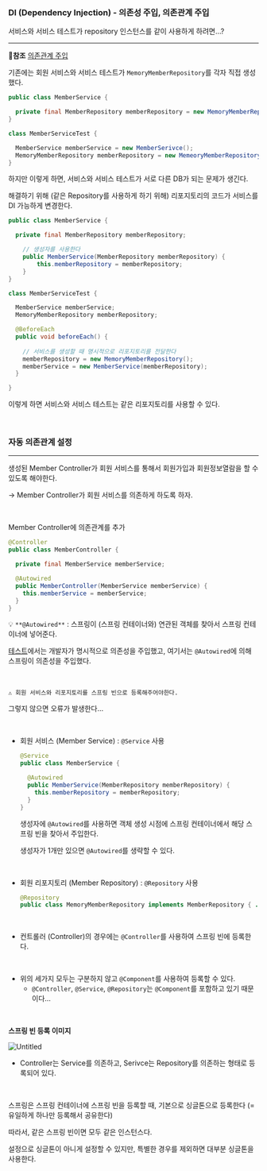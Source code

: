 ### DI (Dependency Injection) - 의존성 주입, 의존관계 주입

서비스와 서비스 테스트가 repository 인스턴스를 같이 사용하게 하려면…?

---

📌**참조** [의존관계 주입](https://tecoble.techcourse.co.kr/post/2021-04-27-dependency-injection/)

기존에는 회원 서비스와 서비스 테스트가 `MemoryMemberRepository`를 각자 직접 생성했다.

```java
public class MemberService {

  private final MemberRepository memberRepository = new MemoryMemberRepository();
}
```

```java
class MemberServiceTest {

  MemberService memberService = new MemberSerivce();
  MemoryMemberRepository memberRepository = new MemeoryMemberRepository();
}
```

하지만 이렇게 하면, 서비스와 서비스 테스트가 서로 다른 DB가 되는 문제가 생긴다.

해결하기 위해 (같은 Repository를 사용하게 하기 위해) 리포지토리의 코드가 서비스를 DI 가능하게 변경한다.

```java
public class MemberService {

  private final MemberRepository memberRepository;

    // 생성자를 사용한다
    public MemberService(MemberRepository memberRepository) {
        this.memberRepository = memberRepository;
    }
}
```

```java
class MemberServiceTest {

  MemberService memberService;
  MemoryMemberRepository memberRepository;

  @BeforeEach
  public void beforeEach() {
  
    // 서비스를 생성할 때 명시적으로 리포지토리를 전달한다
    memberRepository = new MemoryMemberRepository();
    memberService = new MemberService(memberRepository);
  }

}
```

이렇게 하면 서비스와 서비스 테스트는 같은 리포지토리를 사용할 수 있다.

<br/>

### 자동 의존관계 설정

---

생성된 Member Controller가 회원 서비스를 통해서 회원가입과 회원정보열람을 할 수 있도록 해야한다.

→ Member Controller가 회원 서비스를 의존하게 하도록 하자.

<br/>

Member Controller에 의존관계를 추가

```java
@Controller
public class MemberController {

  private final MemberService memberService;

  @Autowired
  public MemberController(MemberService memberService) {
    this.memberService = memberService;
  }
}
```

💡 `**@Autowired**` : 스프링이 (스프링 컨테이너와) 연관된 객체를 찾아서 스프링 컨테이너에 넣어준다.

[테스트](https://github.com/jungeun5-choi/TIL/blob/main/Spring/DI%20(Dependency%20Injection).md#di-dependency-injection---%EC%9D%98%EC%A1%B4%EC%84%B1-%EC%A3%BC%EC%9E%85-%EC%9D%98%EC%A1%B4%EA%B4%80%EA%B3%84-%EC%A3%BC%EC%9E%85)에서는 개발자가 명시적으로 의존성을 주입했고, 여기서는 `@Autowired`에 의해 스프링이 의존성을 주입했다.

<br/>

```
⚠️ 회원 서비스와 리포지토리를 스프링 빈으로 등록해주어야한다.
```

그렇지 않으면 오류가 발생한다…

<br/>

- 회원 서비스 (Member Service) : `@Service` 사용
    
    ```java
    @Service
    public class MemberService {
    
      @Autowired
      public MemberService(MemberRepository memberRepository) {
        this.memberRepository = memberRepository;
      }
    }
    ```
    
    생성자에 `@Autowired`를 사용하면 객체 생성 시점에 스프링 컨테이너에서 해당 스프링 빈을 찾아서 주입한다.
    
    생성자가 1개만 있으면 `@Autowired`를 생략할 수 있다.
    
<br/>
    
- 회원 리포지토리 (Member Repository) : `@Repository` 사용
    
    ```java
    @Repository
    public class MemoryMemberRepository implements MemberRepository { ... }
    ```

<br/>

- 컨트롤러 (Controller)의 경우에는 `@Controller`를 사용하여 스프링 빈에 등록한다.

<br/>

- 위의 세가지 모두는 구분하지 않고 `@Component`를 사용하여 등록할 수 있다.
    - `@Controller`, `@Service`, `@Repository`는 `@Component`를 포함하고 있기 때문이다…

<br/>

**스프링 빈 등록 이미지**

![Untitled](https://s3.us-west-2.amazonaws.com/secure.notion-static.com/3253dea9-ef2e-4081-a961-643ddd524db8/Untitled.png?X-Amz-Algorithm=AWS4-HMAC-SHA256&X-Amz-Content-Sha256=UNSIGNED-PAYLOAD&X-Amz-Credential=AKIAT73L2G45EIPT3X45%2F20230111%2Fus-west-2%2Fs3%2Faws4_request&X-Amz-Date=20230111T025046Z&X-Amz-Expires=86400&X-Amz-Signature=cb09d435cf7eb437f0dc059154da058f7fba91d5fb76c7e6eee96a92861595b7&X-Amz-SignedHeaders=host&response-content-disposition=filename%3D%22Untitled.png%22&x-id=GetObject)

- Controller는 Service를 의존하고, Serivce는 Repository를 의존하는 형태로 등록되어 있다.


<br/>

스프링은 스프링 컨테이너에 스프링 빈을 등록할 때, 기본으로 싱글톤으로 등록한다 (= 유일하게 하나만 등록해서 공유한다)

따라서, 같은 스프링 빈이면 모두 같은 인스턴스다.

설정으로 싱글톤이 아니게 설정할 수 있지만, 특별한 경우를 제외하면 대부분 싱글톤을 사용한다.
